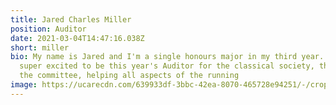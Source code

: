 ```yaml
---
title: Jared Charles Miller
position: Auditor
date: 2021-03-04T14:47:16.038Z
short: miller
bio: My name is Jared and I'm a single honours major in my third year. I am
  super excited to be this year's Auditor for the classical society, the head of
  the committee, helping all aspects of the running
image: https://ucarecdn.com/639933df-3bbc-42ea-8070-465728e94251/-/crop/688x458/0,165/-/preview/
---
```

